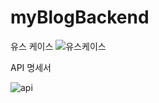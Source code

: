 # myBlogBackend
유스 케이스
![유스케이스](https://github.com/hjh3229/myBlogBackend/assets/110877415/6d855dda-2638-49de-a499-b29448ed6d1c)

API 명세서

![api](https://github.com/hjh3229/myBlogBackend/assets/110877415/785aa6ab-56e5-470d-9a92-ce083a9a7c96)
